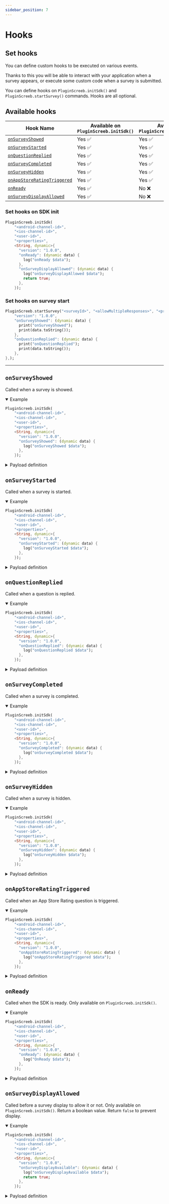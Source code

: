 ```yaml
---
sidebar_position: 7
---
```


# Hooks

## Set hooks

You can define custom hooks to be executed on various events.

Thanks to this you will be able to interact with your application when a survey appears, or execute some custom code when a survey is submitted.

You can define hooks on `PluginScreeb.initSdk()` and `PluginScreeb.startSurvey()` commands. Hooks are all optional.

## Available hooks

| Hook Name                                                 | Available on `PluginScreeb.initSdk()` | Available on `PluginScreeb.startSurvey()` |
| --------------------------------------------------------- | ------------------- | --------------------------- |
| [`onSurveyShowed`](#onsurveyshowed)                       | Yes ✅              | Yes ✅                      |
| [`onSurveyStarted`](#onsurveystarted)                     | Yes ✅              | Yes ✅                      |
| [`onQuestionReplied`](#onquestionreplied)                 | Yes ✅              | Yes ✅                      |
| [`onSurveyCompleted`](#onsurveycompleted)                 | Yes ✅              | Yes ✅                      |
| [`onSurveyHidden`](#onsurveyhidden)                       | Yes ✅              | Yes ✅                      |
| [`onAppStoreRatingTriggered`](#onappstoreratingtriggered) | Yes ✅              | Yes ✅                      |
| [`onReady`](#onready)                                     | Yes ✅              | No ❌                       |
| [`onSurveyDisplayAllowed`](#onsurveydisplayallowed)       | Yes ✅              | No ❌                       |


### Set hooks on SDK init

```dart
PluginScreeb.initSdk(
    "<android-channel-id>",
    "<ios-channel-id>",
    "<user-id>",
    "<properties>",
    <String, dynamic>{
      "version": "1.0.0",
      "onReady": (dynamic data) {
        log("onReady $data");
      },
      "onSurveyDisplayAllowed": (dynamic data) {
        log("onSurveyDisplayAllowed $data");
        return true;
      },
    });
```

### Set hooks on survey start

```dart
PluginScreeb.startSurvey("<surveyId>", "<allowMultipleResponses>", "<properties>", "<ignoreSurveyStatus>", <String, dynamic>{
    "version": "1.0.0",
    "onSurveyShowed": (dynamic data) {
      print("onSurveyShowed");
      print(data.toString());
    },
    "onQuestionReplied": (dynamic data) {
      print("onQuestionReplied");
      print(data.toString());
    },
},);
```

---

## `onSurveyShowed`

Called when a survey is showed.

<details open>
<summary>Example</summary>

```dart
PluginScreeb.initSdk(
    "<android-channel-id>",
    "<ios-channel-id>",
    "<user-id>",
    "<properties>",
    <String, dynamic>{
      "version": "1.0.0",
      "onSurveyShowed": (dynamic data) {
        log("onSurveyShowed $data");
      },
    });
```
</details>

<details>
<summary>Payload definition</summary>

```json
{
    channel: {
        id: string,
        type: "ios"
    },
    survey: {
        id: string,
        survey_position: "center-left" | "center-center" | "center-right" | "bottom-left" | "bottom-center" | "bottom-right",
        survey_size: 25 | 50 | 75 | 100 | 125 | 150,
        survey_format: "conversational" | "cards",
    },
    response: {
        id: string,
        items: {
            question: {
                id: string;
                title: string;
                type: "text" | "video";
                url: string;
            };
            answer: {
                fields: {
                    type: "string" | "number" | "boolean" | "none" | "time" | "url";
                },
                text: string;
                number: number;
                boolean: boolean;
                time: Date;
                url: string;
            }[] | undefined;
            replied_at: Date | undefined;
        }[];
    },
    user: {
        anonymous_id: string,
        user_id: string,
    }
}
```
</details>

## `onSurveyStarted`

Called when a survey is started.

<details open>
<summary>Example</summary>

```dart
PluginScreeb.initSdk(
    "<android-channel-id>",
    "<ios-channel-id>",
    "<user-id>",
    "<properties>",
    <String, dynamic>{
      "version": "1.0.0",
      "onSurveyStarted": (dynamic data) {
        log("onSurveyStarted $data");
      },
    });
```
</details>

<details>
<summary>Payload definition</summary>

```json
{
    channel: {
        id: string,
        type: "ios"
    },
    survey: {
        id: string,
        survey_position: "center-left" | "center-center" | "center-right" | "bottom-left" | "bottom-center" | "bottom-right",
        survey_size: 25 | 50 | 75 | 100 | 125 | 150,
        survey_format: "conversational" | "cards",
    },
    response: {
        id: string,
    },
    user: {
        anonymous_id: string,
        user_id: string,
    }
}
```
</details>

## `onQuestionReplied`

Called when a question is replied.

<details open>
<summary>Example</summary>

```dart
PluginScreeb.initSdk(
    "<android-channel-id>",
    "<ios-channel-id>",
    "<user-id>",
    "<properties>",
    <String, dynamic>{
      "version": "1.0.0",
      "onQuestionReplied": (dynamic data) {
        log("onQuestionReplied $data");
      },
    });
```
</details>

<details>
<summary>Payload definition</summary>

```json
{
    channel: {
        id: string,
        type: "ios"
    },
    survey: {
        id: string,
        survey_position: "center-left" | "center-center" | "center-right" | "bottom-left" | "bottom-center" | "bottom-right",
        survey_size: 25 | 50 | 75 | 100 | 125 | 150,
        survey_format: "conversational" | "cards",
    },
    response: {
        id: string,
        status: "started" | "ended" | "closed" | "interrupted"
        question: {
            id: string;
            title: string;
            type: "text" | "video";
            url: string;
        };
        answer: {
            fields: {
                type: "string" | "number" | "boolean" | "none" | "time" | "url";
            },
            text: string;
            number: number;
            boolean: boolean;
            time: Date;
            url: string;
        };
        items: {
            question: {
                id: string;
                title: string;
                type: "text" | "video";
                url: string;
            };
            answer: {
                fields: {
                    type: "string" | "number" | "boolean" | "none" | "time" | "url";
                },
                text: string;
                number: number;
                boolean: boolean;
                time: Date;
                url: string;
            }[] | undefined;
            replied_at: Date | undefined;
        }[];
    },
    user: {
        anonymous_id: string,
        user_id: string,
    }
}
```
</details>

## `onSurveyCompleted`

Called when a survey is completed.

<details open>
<summary>Example</summary>

```dart
PluginScreeb.initSdk(
    "<android-channel-id>",
    "<ios-channel-id>",
    "<user-id>",
    "<properties>",
    <String, dynamic>{
      "version": "1.0.0",
      "onSurveyCompleted": (dynamic data) {
        log("onSurveyCompleted $data");
      },
    });
```
</details>

<details>
<summary>Payload definition</summary>

```json
{
    channel: {
        id: string,
        type: "ios"
    },
    survey: {
        id: string,
        survey_position: "center-left" | "center-center" | "center-right" | "bottom-left" | "bottom-center" | "bottom-right",
        survey_size: 25 | 50 | 75 | 100 | 125 | 150,
        survey_format: "conversational" | "cards",
    },
    response: {
        id: string,
        items: {
            question: {
                id: string;
                title: string;
                type: "text" | "video";
                url: string;
            };
            answer: {
                fields: {
                    type: "string" | "number" | "boolean" | "none" | "time" | "url";
                },
                text: string;
                number: number;
                boolean: boolean;
                time: Date;
                url: string;
            }[] | undefined;
            replied_at: Date | undefined;
        }[];
    },
    user: {
        anonymous_id: string,
        user_id: string,
    }
}
```
</details>

## `onSurveyHidden`

Called when a survey is hidden.

<details open>
<summary>Example</summary>

```dart
PluginScreeb.initSdk(
    "<android-channel-id>",
    "<ios-channel-id>",
    "<user-id>",
    "<properties>",
    <String, dynamic>{
      "version": "1.0.0",
      "onSurveyHidden": (dynamic data) {
        log("onSurveyHidden $data");
      },
    });
```
</details>

<details>
<summary>Payload definition</summary>

```json
{
    channel: {
        id: string,
        type: "ios"
    },
    survey: {
        id: string,
        survey_position: "center-left" | "center-center" | "center-right" | "bottom-left" | "bottom-center" | "bottom-right",
        survey_size: 25 | 50 | 75 | 100 | 125 | 150,
        survey_format: "conversational" | "cards",
    },
    response: {
        id: string,
        hide_reason: "started" | "ended" | "closed" | "interrupted",
        items: {
            question: {
                id: string;
                title: string;
                type: "text" | "video";
                url: string;
            };
            answer: {
                fields: {
                    type: "string" | "number" | "boolean" | "none" | "time" | "url";
                },
                text: string;
                number: number;
                boolean: boolean;
                time: Date;
                url: string;
            }[] | undefined;
            replied_at: Date | undefined;
        }[];
    },
    user: {
        anonymous_id: string,
        user_id: string,
    }
}
```
</details>

## `onAppStoreRatingTriggered`

Called when an App Store Rating question is triggered.

<details open>
<summary>Example</summary>

```dart
PluginScreeb.initSdk(
    "<android-channel-id>",
    "<ios-channel-id>",
    "<user-id>",
    "<properties>",
    <String, dynamic>{
      "version": "1.0.0",
      "onAppStoreRatingTriggered": (dynamic data) {
        log("onAppStoreRatingTriggered $data");
      },
    });
```
</details>

<details>
<summary>Payload definition</summary>

```json
{
    channel: {
        id: string,
        type: "ios"
    },
    user: {
        anonymous_id: string,
        user_id: string,
    }
}
```
</details>

## `onReady`

Called when the SDK is ready. Only available on `PluginScreeb.initSdk()`.

<details open>
<summary>Example</summary>

```dart
PluginScreeb.initSdk(
    "<android-channel-id>",
    "<ios-channel-id>",
    "<user-id>",
    "<properties>",
    <String, dynamic>{
      "version": "1.0.0",
      "onReady": (dynamic data) {
        log("OnReady $data");
      },
    });
```
</details>

<details>
<summary>Payload definition</summary>

```json
{
    channel: {
        id: string,
        type: "ios"
    },
    user: {
        anonymous_id: string,
        user_id: string,
    }
}
```
</details>

## `onSurveyDisplayAllowed`

Called before a survey display to allow it or not. Only available on `PluginScreeb.initSdk()`.
Return a boolean value. Return `false` to prevent display.

<details open>
<summary>Example</summary>

```dart
PluginScreeb.initSdk(
    "<android-channel-id>",
    "<ios-channel-id>",
    "<user-id>",
    "<properties>",
    <String, dynamic>{
      "version": "1.0.0",
      "onSurveyDisplayAvailable": (dynamic data) {
        log("onSurveyDisplayAvailable $data");
        return true;
      },
    });
```
</details>

<details>
<summary>Payload definition</summary>

```json
{
    channel: {
        id: string,
        type: "ios"
    },
    survey: {
        id: string,
    },
    user: {
        anonymous_id: string,
        user_id: string,
    }
}
```
</details>